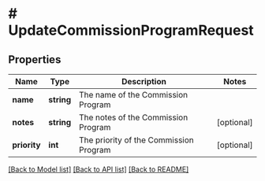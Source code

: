 # # UpdateCommissionProgramRequest

## Properties

Name | Type | Description | Notes
------------ | ------------- | ------------- | -------------
**name** | **string** | The name of the Commission Program |
**notes** | **string** | The notes of the Commission Program | [optional]
**priority** | **int** | The priority of the Commission Program | [optional]

[[Back to Model list]](../../README.md#models) [[Back to API list]](../../README.md#endpoints) [[Back to README]](../../README.md)

